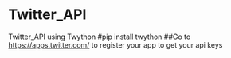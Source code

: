 # Twitter_API
Twitter_API using Twython
#pip install twython
##Go to https://apps.twitter.com/ to register your app to get your api keys
